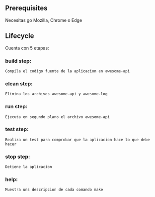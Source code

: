 ## Prerequisites

Necesitas go
Mozilla, Chrome o Edge


## Lifecycle

Cuenta con 5 etapas:
### build step:
    Compila el codigo fuente de la aplicacion en awesome-api

### clean step:
    Elimina los archivos awesome-api y awesome.log

### run step:
    Ejecuta en segundo plano el archivo awesome-api
    
### test step:
    Realiza un test para comprobar que la aplicacion hace lo que debe hacer

### stop step:
    Detiene la aplicacion

### help:
    Muestra uns descripcion de cada comando make

